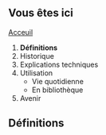 ## Vous êtes ici  
[Acceuil](Introduction.md)

1. **Définitions**
2. Historique
3. Explications techniques
4. Utilisation  
   * Vie quotidienne  
   * En bibliothèque
 5. Avenir  
 
 ## Définitions
 
